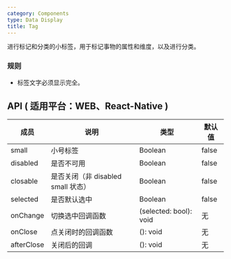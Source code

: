 ```yaml
---
category: Components
type: Data Display
title: Tag
---
```


进行标记和分类的小标签，用于标记事物的属性和维度，以及进行分类。

### 规则
- 标签文字必须显示完全。


## API ( 适用平台：WEB、React-Native )

| 成员        | 说明           | 类型      | 默认值       |
|------------|----------------|--------------------|--------------|
| small   |  小号标签  |   Boolean    |  false  |
| disabled   | 是否不可用      | Boolean |    false  |
| closable   | 是否关闭（非 disabled small 状态） | Boolean | false |
| selected   | 是否默认选中      | Boolean |    false  |
| onChange   | 切换选中回调函数 | (selected: bool): void |   无  |
| onClose   | 点关闭时的回调函数 | (): void |   无  |
| afterClose   | 关闭后的回调 | (): void |   无  |
